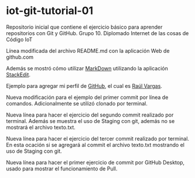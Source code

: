 # iot-git-tutorial-01
Repositorio inicial que contiene el ejercicio básico para aprender repositorios con Git y GitHub. Grupo 10. Diplomado Internet de las cosas de Código IoT

Línea modificada del archivo README.md con la aplicación Web de github.com

Además se mostró cómo utilizar [MarkDown](https://daringfireball.net/projects/markdown/) utilizando la aplicación [StackEdit](https://stackedit.io/app#).

Ejemplo para agregar mi perfil de [GitHub](https://github.com/), el cual es [Raúl Vargas](https://github.com/rvnava).

Nueva modificación para el ejemplo del primer commit por línea de comandos. Adicionalmente se utilizó clonado por terminal.

Nueva línea para hacer el ejercicio del segundo commit realizado por terminal. Además se muestra el uso de Staging con git, además no se mostrará el archivo texto.txt.

Nueva línea para hacer el ejercicio del tercer commit realizado por terminal. En esta ocación si se agregará al commit el archivo texto.txt mostrando el uso de Staging con git.

Nueva línea para hacer el primer ejercicio de commit por GitHub Desktop, usado para mostrar el funcionamiento de Pull.


